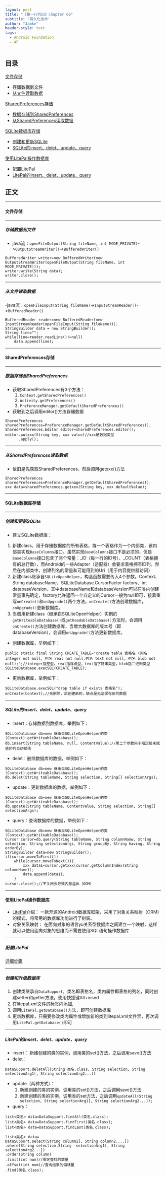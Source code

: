```yaml
---
layout: post
title: "《第一行代码》Chapter 06"
subtitle: '持久化技术'
author: "Jamke"
header-style: text
tags:
  - Android Foundation
  - AF
---
```


## 目录

[文件存储](#文件存储)
    
- [存储数据到文件](#存储数据到文件)
- [从文件读取数据](#从文件读取数据)

[SharedPreferences存储](#sharedpreferences存储)
- [数据存储到SharedPreferences](#数据存储到sharedpreferences)
- [从SharedPreferences读取数据](#从sharedpreferences读取数据)

[SQLite数据库存储](#sqlite数据库存储)
- [创建和更新SQLite](#创建和更新sqlite)
- [SQLite的insert、delet、update、query](#sqlite的insert-delet-update-query)
 
[使用LitePal操作数据库](#使用litepal操作数据库)
- [配置LitePal](#配置litepal)
- [LitePal的insert、delet、update、query](#litepal的insert-delet-update-query)

## 正文

---
#### 文件存储

---
##### 存储数据到文件
- java流：`openFileOutput(String fileName, int MODE_PRIVATE)`->`OutputStreamWriter()`->`BufferedWriter()`

```
BufferedWriter writer=new BufferedWriter(new OutputStreamWriter(openFileOutput(String fileName, int MODE_PRIVATE)));
writer.write(String data);
writer.close();
```

---
##### 从文件读取数据
-java流：`openFileInput(String fileName)`->`InputStreamReader()`->`BufferedReader()`

```
BufferedReader reader=new BufferedReader(new InputStreamReader(openFileInput(String fileName)));
StringBuilder data = new StringBuilder();
String line="";
while(line=reader.readLine()!=null)
    data.append(line);
```

---
#### SharedPreferences存储

---
##### 数据存储到SharedPreferences
- 获取SharedPreferences有3个方法：
    1. `Context.getSharedPreferences()`
    2. `Activity.getPreferences()`
    3. `PreferenceManager.getDefaultSharedPreferences()`
- 获取到之后调用editor()方法存储数据

```
SharedPreferences sharedPreferences=PreferenceManager.getDefaultSharedPreferences();
SharedPreferences.Editor editor=sharedPreferences.editor();
editor.putxxx(String key, xxx value)//xxx是数据类型
      .apply();
```

---
##### 从SharedPreferences读取数据
- 依旧是先获取SharedPreferences，然后调用getxxx()方法

```
SharedPreferences sharedPreferences=PreferenceManager.getDefaultSharedPreferences();
xxx data=sharedPreferences.getxxx(String key, xxx defaultValue);
```

---
#### SQLite数据库存储

---
##### 创建和更新SQLite

- 建立SQLite数据库：
1. 新建class，用于存储数据库的所有表格，每一个表格作为一个内部类，该内部类实现`BaseColumns`接口。虽然实现`BaseColumns`接口不是必须的，但是`BaseColumns`接口包含了两个常量：_ID（每一行的ID号）、_COUNT（表格拥有的总行数），而Android的一些Adapter（适配器）会要求表格拥有ID列。然后在内部类中，创建列名的常量和可能用到的Uri（用于内容提供器访问）
2. 新建class继承自`SQLiteOpenHelper`，构造函数需要传入4个参数，Context、String databaseName、SQLiteDatabase.CursorFactor factory、int databaseVersion，其中databaseName和databaseVersion可以在类内创建常量事先确定，factory允许返回一个自定义的Cursor一般为null即可，接着重写`onCreate()`和`onUpgrade()`两个方法，`onCreate()`方法创建数据库，`onUpgrade()`更新数据库。
3. 当调用新建class（继承自SQLiteOpenHelper）实例的`getWriteableDatabase()`或`getReadableDatabase()`方法时，会调用`onCreate()`方法创建数据库，当增大数据库的版本号（即databaseVersion），会调用`onUpgrade()`方法更新数据库。
- 创建数据库，举例如下：

```
public static final String CREATE_TABLE="create table 表格名 (列名 integer not null, 列名 real not null,列名 text not null, 列名 blob not null);";//integer指整型，real指浮点型，text指字符串类型，blob指二进制类型
SQLiteDatabase.execSQL(CREATE_TABLE);
```

- 更新数据库，举例如下：
```
SQLiteDatabase.execSQL("drop table if exists 表格名");
onCreate(Context);//先删除，后创建新的，缺点是无法保存旧的数据
```

---
##### SQLite的insert、delet、update、query
- insert：存储数据到数据库，举例如下：

```
SQLiteDatabase db=new 继承自SQLiteOpenHelper的类(Context).getWriteableDatabase();
db.insert(String tableName, null, ContentValue);//第二个参数用于指定给未赋值的列自动赋值
```
- delet：删除数据库的数据，举例如下：

```
SQLiteDatabase db=new 继承自SQLiteOpenHelper的类(Context).getWriteableDatabase();
db.delet(String tableName, String selection, String[] selectionArgs);
```
- update：更新数据库的数据，举例如下：

```
SQLiteDatabase db=new 继承自SQLiteOpenHelper的类(Context).getWriteableDatabase();
db.update(String tableName, ContentValue, String selection, String[] selectionArgs);
```
- query：查询数据库的数据，举例如下：

```
SQLiteDatabase db=new 继承自SQLiteOpenHelper的类(Context).getWriteableDatabase();
Cursor cursor=db.query(String tableName, String columnNamw, String selection, String selectionArgs, String groupBy, String having, String orderBy);
StringBuilder data=new StringBuilder();
if(cursor.moveToFirst())
    while(cursor.moveToNext()){
        xxx data1=cursor.getxxx(cursor.getColumnIndex(String columnName));
        data.append(data1);
    }
cursor.close();//不关闭会导致内存溢出（OOM）
```

---
#### 使用LitePal操作数据库

- [LitePal](https://github.com/LitePalFramework/LitePal)介绍：
一款开源的Android数据库框架，采用了对象关系映射（ORM）的模式，将常用的数据库功能进行了封装。
- 对象关系映射：
在面向对象的语言yu关系型数据库之间建立一个映射，这样就可以使用面向对象的思维而不需要使用SQL语句操作数据库

---
##### 配置LitePal
[详细步骤](https://github.com/LitePalFramework/LitePal)

---
##### 创建和升级数据库
1. 创建类继承自`DataSupport`，类名即表格名，类内属性即表格的列名，同时创建setter和getter方法，使用快捷键Alt+insert
2. 在litepal.xml文件的<list>标签内添加<mapping class="完整包名+刚刚创建的类路径"/>,
3. 调用`LitePal.getDatabase()`方法，即可创建数据库
4. 更新数据库，只需要修改类内属性或增加新的类到litepal.xml文件里，再次调用`LitePal.getDatabase()`即可

---
##### LitePal的insert、delet、update、query
- insert：
新建创建的类的实例，调用类的set()方法，之后调用save()方法
- delet：

```
DataSupport.deletAll(String 类名.class, String selection, String selectionArg1[, String selectionArg2...])
```

- update（两种方式）：
    1. 新建创建的类的实例，调用类的set()方法，之后调用save()方法
    2. 新建创建的类的实例，调用类的set方法，之后调用`updateAll(String selection, String selectionArg1[, String selectionArg2...]);`
- query：

```
list<类名> data=DataSupport.findAll(类名.class);
list<类名> data=DataSupport.findFirst(类名.class);
list<类名> data=DataSupport.findLast(类名.class);

list<类名> data=
DataSupport.select(String column1[, String column2,...])
.where(String selection,String  selectionArg1[, String selectionArg2...])
.order(String column)
.limit(int num)//限定查找的数量
.offset(int num)//查询结果的偏移量
.find(类名.class);
```
